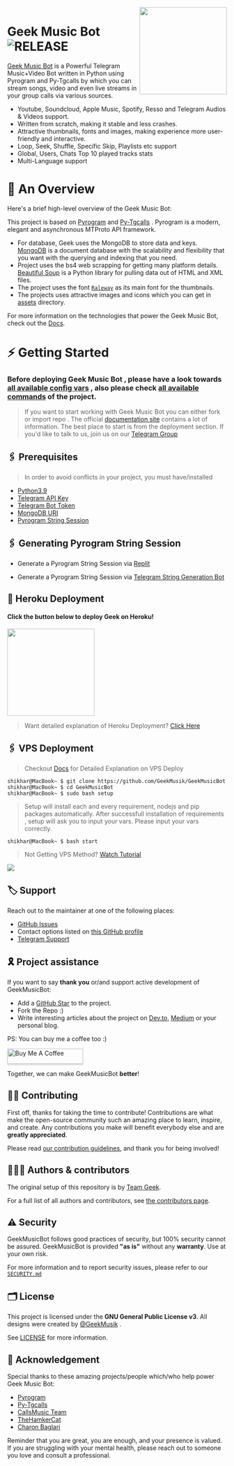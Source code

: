 <img src="https://telegra.ph/file/954a98bf3ce6866fb428f.png" align="right" width="200" height="200"/>

# Geek Music Bot <img src="https://img.shields.io/github/v/release/GeekMusik/GeekMusicBot?color=black&logo=github&logoColor=black&style=social" alt="RELEASE">

[Geek Music Bot](https://github.com/GeekMusik/GeekMusicBot) is a Powerful Telegram Music+Video Bot written in Python using Pyrogram and Py-Tgcalls by which you can stream songs, video and even live streams in your group calls via various sources.

* Youtube, Soundcloud, Apple Music, Spotify, Resso and Telegram Audios & Videos support.
* Written from scratch, making it stable and less crashes.
* Attractive thumbnails, fonts and images,  making experience more user-friendly and interactive.
* Loop, Seek, Shuffle, Specific Skip, Playlists etc support
* Global, Users, Chats Top 10 played tracks stats
* Multi-Language support


# 🔗 An Overview

Here's a brief high-level overview of the Geek Music Bot:

This project is based on [Pyrogram](https://github.com/pyrogram) and [Py-Tgcalls](https://github.com/pytgcalls/pytgcalls) . Pyrogram is a modern, elegant and asynchronous MTProto API framework.

* For database, Geek uses the MongoDB to store data and keys. [MongoDB](https://www.mongodb.com/) is a document database with the scalability and flexibility that you want with the querying and indexing that you need.
* Project uses the bs4 web scrapping for getting many platform details. [Beautiful Soup](https://www.crummy.com/software/BeautifulSoup/bs4/doc/) is a Python library for pulling data out of HTML and XML files.
* The project uses the font [`Raleway`](../assets/font2.ttf) as its main font for the thumbnails.
* The projects uses attractive images and icons which you can get in [assets](../assets/) directory.

For more information on the technologies that power the Geek Music Bot, check out the [Docs](https://notreallyshikhar.gitbook.io/Geekmusicbot/).



# ⚡️ Getting Started

### Before deploying Geek Music Bot , please have a look towards [all available config vars](../config/README.md) , also please check [all available commands](../strings/command.yml) of the project.

> If you want to start working with Geek Music Bot you can either fork or import repo .
> The official [documentation site](https://notreallyshikhar.gitbook.io/Geekmusicbot/) contains a lot of information. The best place to start is from the deployment section.
> If you'd like to talk to us, join us on our [Telegram Group](https://t.me/GeekSupportKu)


## 🖇 Prerequisites

> In order to avoid conflicts in your project, you must have/installed

- [Python3.9](https://www.python.org/downloads/release/python-390/)
- [Telegram API Key](https://docs.pyrogram.org/intro/setup#api-keys)
- [Telegram Bot Token](https://t.me/botfather)
- [MongoDB URI](https://notreallyshikhar.gitbook.io/Geekmusicbot/deployment/mongodb)
- [Pyrogram String Session](https://notreallyshikhar.gitbook.io/Geekmusicbot/deployment/string-session)


## 🖇 Generating Pyrogram String Session

- Generate a Pyrogram String Session via [Replit](https://replit.com/@NotReallyShikhar/Geek-Music-String-Gen)

- Generate a Pyrogram String Session via [Telegram String Generation Bot](https://t.me/GeekStringBot)


## 🚀 Heroku Deployment

<h4>Click the button below to deploy Geek on Heroku!</h4>    
<a href="https://dashboard.heroku.com/new?template=https://github.com/GeekMusik/GeekMusicBot"><img src="https://img.shields.io/badge/Deploy%20To%20Heroku-blueviolet?style=for-the-badge&logo=heroku" width="200""/></a>

> Want detailed explanation of Heroku Deployment? [Click Here](https://notreallyshikhar.gitbook.io/Geekmusicbot/deployment/heroku)


## 🖇 VPS Deployment

> Checkout [Docs](https://notreallyshikhar.gitbook.io/Geekmusicbot/deployment/local-hosting-or-vps) for Detailed Explanation on VPS Deploy


```console
shikhar@MacBook~ $ git clone https://github.com/GeekMusik/GeekMusicBot
shikhar@MacBook~ $ cd GeekMusicBot
shikhar@MacBook~ $ sudo bash setup
```
> Setup will install each and every requirement, nodejs and pip packages automatically. After successfull installation of requirements , setup will ask you to input your vars.
> Please input your vars correctly.

```console
shikhar@MacBook~ $ bash start
```

> Not Getting VPS Method? [Watch Tutorial](https://t.me/GeekSupportKu)


<img src="https://telegra.ph/file/6b75b57da50ef1183fcdc.jpg" align="center">


## 🏷 Support

Reach out to the maintainer at one of the following places:

- [GitHub Issues](https://github.com/GeekMusik/Geekmusicbot/issues/new?assignees=&labels=question&template=SUPPORT_QUESTION.md&title=support%3A+)
- Contact options listed on [this GitHub profile](https://github.com/GeekMusik)
- [Telegram Support](https://t.me/GeekSupportKu)

## 🎗 Project assistance

If you want to say **thank you** or/and support active development of GeekMusicBot:

- Add a [GitHub Star](https://github.com/GeekMusik/GeekMusicBot) to the project.
- Fork the Repo :)
- Write interesting articles about the project on [Dev.to](https://dev.to/), [Medium](https://medium.com/) or your personal blog.

PS: You can buy me a coffee too :)
<p><a href="https://www.buymeacoffee.com/notreallysy" target="_blank"><img src="https://www.buymeacoffee.com/assets/img/custom_images/orange_img.png" alt="Buy Me A Coffee" style="height: 35px !important;width: 174px !important;box-shadow: 0px 3px 2px 0px rgba(190, 190, 190, 0.5) !important;-webkit-box-shadow: 0px 3px 2px 0px rgba(190, 190, 190, 0.5) !important;" ></a></p>

Together, we can make GeekMusicBot **better**!

## ✍🏻 Contributing

First off, thanks for taking the time to contribute! Contributions are what make the open-source community such an amazing place to learn, inspire, and create. Any contributions you make will benefit everybody else and are **greatly appreciated**.

Please read [our contribution guidelines](CONTRIBUTING.md), and thank you for being involved!

## 👨🏻‍💻 Authors & contributors

The original setup of this repository is by [Team Geek](https://github.com/GeekMusik).

For a full list of all authors and contributors, see [the contributors page](https://github.com/GeekMusik/GeekMusicBot/contributors).

## ⚠️ Security

GeekMusicBot follows good practices of security, but 100% security cannot be assured. GeekMusicBot is provided **"as is"** without any **warranty**. Use at your own risk.

For more information and to report security issues, please refer to our [`SECURITY.md`](SECURITY.md)


## 🗂 License

This project is licensed under the **GNU General Public License v3**. All designs were created by [@GeekMusik](https://github.com/GeekMusik) .

See [LICENSE](../LICENSE) for more information.

## 📑 Acknowledgement

Special thanks to these amazing projects/people which/who help power Geek Music Bot:

- [Pyrogram](https://github.com/pyrogram/pyrogram)
- [Py-Tgcalls](https://github.com/pytgcalls/pytgcalls)
- [CallsMusic Team](https://github.com/Callsmusic)
- [TheHamkerCat](https://github.com/TheHamkerCat)
- [Charon Baglari](https://github.com/XCBv021)


Reminder that you are great, you are enough, and your presence is valued. If you are struggling with your mental health, please reach out to someone you love and consult a professional.

